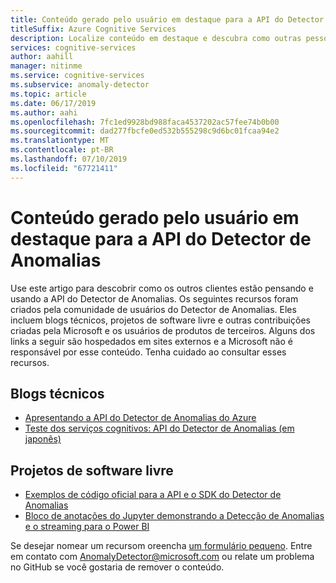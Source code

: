 ```yaml
---
title: Conteúdo gerado pelo usuário em destaque para a API do Detector de Anomalias
titleSuffix: Azure Cognitive Services
description: Localize conteúdo em destaque e descubra como outras pessoas estão pensando e usando a API do Detector de Anomalias.
services: cognitive-services
author: aahill
manager: nitinme
ms.service: cognitive-services
ms.subservice: anomaly-detector
ms.topic: article
ms.date: 06/17/2019
ms.author: aahi
ms.openlocfilehash: 7fc1ed9928bd988faca4537202ac57fee74b0b00
ms.sourcegitcommit: dad277fbcfe0ed532b555298c9d6bc01fcaa94e2
ms.translationtype: MT
ms.contentlocale: pt-BR
ms.lasthandoff: 07/10/2019
ms.locfileid: "67721411"
---
```

# <a name="featured-user-generated-content-for-the-anomaly-detector-api"></a>Conteúdo gerado pelo usuário em destaque para a API do Detector de Anomalias

Use este artigo para descobrir como os outros clientes estão pensando e usando a API do Detector de Anomalias. Os seguintes recursos foram criados pela comunidade de usuários do Detector de Anomalias. Eles incluem blogs técnicos, projetos de software livre e outras contribuições criadas pela Microsoft e os usuários de produtos de terceiros. Alguns dos links a seguir são hospedados em sites externos e a Microsoft não é responsável por esse conteúdo. Tenha cuidado ao consultar esses recursos.

## <a name="technical-blogs"></a>Blogs técnicos

* [Apresentando a API do Detector de Anomalias do Azure](https://techcommunity.microsoft.com/t5/AI-Customer-Engineering-Team/Introducing-Azure-Anomaly-Detector-API/ba-p/490162)
* [Teste dos serviços cognitivos: API do Detector de Anomalias (em japonês)](https://azure-recipe.kc-cloud.jp/2019/04/cognitive-service-anomaly-detector-api/)

## <a name="open-source-projects"></a>Projetos de software livre

* [Exemplos de código oficial para a API e o SDK do Detector de Anomalias](https://github.com/Azure-Samples/AnomalyDetector)
* [Bloco de anotações do Jupyter demonstrando a Detecção de Anomalias e o streaming para o Power BI](https://github.com/marvinbuss/MS-AnomalyFinder)

Se desejar nomear um recursom oreencha [um formulário pequeno](https://forms.office.com/Pages/ResponsePage.aspx?id=v4j5cvGGr0GRqy180BHbRxSkyhztUNZCtaivu8nmhd1UMENTMEJWTkRORkRGQUtGQzlWQ1dSV1JLTS4u).
Entre em contato com AnomalyDetector@microsoft.com ou relate um problema no GitHub se você gostaria de remover o conteúdo.
